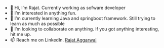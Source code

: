 - 👋 Hi, I’m Rajat. Currently working as sofware developer
- 👀 I’m interested in anything fun. 
- 🌱 I’m currently learning Java and springboot framework. Still trying to  learn as much as possible
- 💞️ I’m looking to collaborate on anything. If you got anything interesting, hit me up.
- 📫 Reach me on LinkedIn. [Rajat Aggarwal](https://www.linkedin.com/in/rajataggarwal2603/)

<!---
rajat-8/rajat-8 is a ✨ special ✨ repository because its `README.md` (this file) appears on your GitHub profile.
You can click the Preview link to take a look at your changes.
--->
